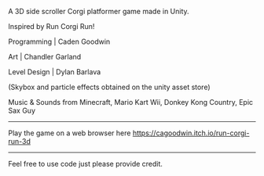 A 3D side scroller Corgi platformer game made in Unity.

Inspired by Run Corgi Run!

Programming | Caden Goodwin

Art | Chandler Garland

Level Design | Dylan Barlava

(Skybox and particle effects obtained on the unity asset store)

Music & Sounds from Minecraft, Mario Kart Wii, Donkey Kong Country, Epic Sax Guy

__________________________________________________________________

Play the game on a web browser here
https://cagoodwin.itch.io/run-corgi-run-3d

------------------------------------------------------------------

Feel free to use code just please provide credit. 
